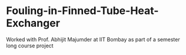 # Fouling-in-Finned-Tube-Heat-Exchanger
Worked with Prof. Abhijit Majumder at IIT Bombay as part of a semester long course project
